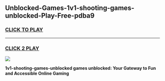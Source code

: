 
## Unblocked-Games-1v1-shooting-games-unblocked-Play-Free-pdba9
<h3>
<a href="https://premium76.site?title=1v1-shooting-games-unblocked&ref=15A">CLICK TO PLAY</a></h3>
<hr>

<h3>
<a href="https://premium76.site?title=1v1-shooting-games-unblocked&ref=15A">CLICK 2 PLAY</a>
  
</h3>

<a href="https://premium76.site?title=1v1-shooting-games-unblocked&ref=15A"><img src="https://clearcache.store/games.png"></a>


**1v1-shooting-games-unblocked games unblocked: Your Gateway to Fun and Accessible Online Gaming**
